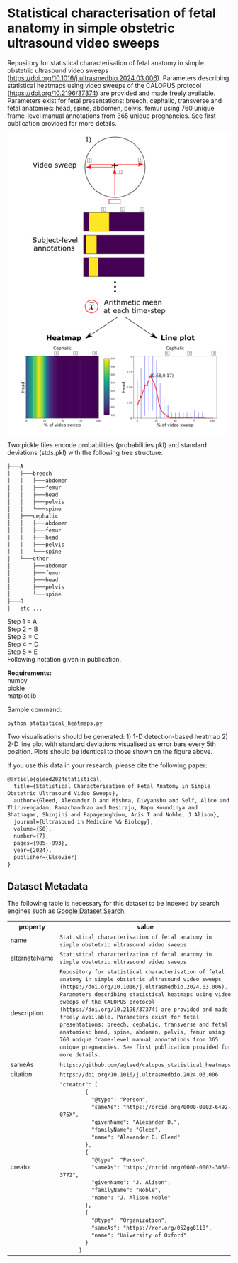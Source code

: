 # Statistical characterisation of fetal anatomy in simple obstetric ultrasound video sweeps

Repository for statistical characterisation of fetal anatomy in simple obstetric ultrasound video sweeps (https://doi.org/10.1016/j.ultrasmedbio.2024.03.006). Parameters describing statistical heatmaps using video sweeps of the CALOPUS protocol (https://doi.org/10.2196/37374) are provided and made freely available. Parameters exist for fetal presentations: breech, cephalic, transverse and fetal anatomies: head, spine, abdomen, pelvis, femur using 760 unique frame-level manual annotations from 365 unique pregnancies. See first publication provided for more details.

![Summary figure](summary.png)

Two pickle files encode probabilities (probabilities.pkl) and standard deviations (stds.pkl) with the following tree structure:

```
├───A
│   ├───breech
│   │   ├───abdomen
│   │   ├───femur
│   │   ├───head
│   │   ├───pelvis
│   │   └───spine
│   ├───cephalic
│   │   ├───abdomen
│   │   ├───femur
│   │   ├───head
│   │   ├───pelvis
│   │   └───spine
│   └───other
│       ├───abdomen
│       ├───femur
│       ├───head
│       ├───pelvis
│       └───spine
├───B
│   etc ...
```

Step 1 = A \
Step 2 = B \
Step 3 = C \
Step 4 = D \
Step 5 = E \
Following notation given in publication.

**Requirements:** \
numpy \
pickle \
matplotlib

Sample command:
```
python statistical_heatmaps.py
```
Two visualisations should be generated: 1) 1-D detection-based heatmap 2) 2-D line plot with standard deviations visualised as error bars every 5th position. Plots should be identical to those shown on the figure above.

If you use this data in your research, please cite the following paper:
```
@article{gleed2024statistical,
  title={Statistical Characterisation of Fetal Anatomy in Simple Obstetric Ultrasound Video Sweeps},
  author={Gleed, Alexander D and Mishra, Divyanshu and Self, Alice and Thiruvengadam, Ramachandran and Desiraju, Bapu Koundinya and Bhatnagar, Shinjini and Papageorghiou, Aris T and Noble, J Alison},
  journal={Ultrasound in Medicine \& Biology},
  volume={50},
  number={7},
  pages={985--993},
  year={2024},
  publisher={Elsevier}
}
```

## Dataset Metadata
The following table is necessary for this dataset to be indexed by search
engines such as <a href="https://g.co/datasetsearch">Google Dataset Search</a>.
<div itemscope itemtype="http://schema.org/Dataset">
  <table>
    <tr>
      <th>property</th>
      <th>value</th>
    </tr>
    <tr>
      <td>name</td>
      <td><code itemprop="name">Statistical characterisation of fetal anatomy in simple obstetric ultrasound video sweeps</code></td>
    </tr>
    <tr>
      <td>alternateName</td>
      <td><code itemprop="alternateName">Statistical characterization of fetal anatomy in simple obstetric ultrasound video sweeps</code></td>
    </tr>
      <tr>
      <td>description</td>
      <td><code itemprop="description">Repository for statistical characterisation of fetal anatomy in simple obstetric ultrasound video sweeps (https://doi.org/10.1016/j.ultrasmedbio.2024.03.006). Parameters describing statistical heatmaps using video sweeps of the CALOPUS protocol (https://doi.org/10.2196/37374) are provided and made freely available. Parameters exist for fetal presentations: breech, cephalic, transverse and fetal anatomies: head, spine, abdomen, pelvis, femur using 760 unique frame-level manual annotations from 365 unique pregnancies. See first publication provided for more details.</code></td>
    </tr>
    </tr>
      <tr>
      <td>sameAs</td>
      <td><code itemprop="sameAs">https://github.com/agleed/calopus_statistical_heatmaps</code></td>
    </tr>
    <tr>
      <td>citation</td>
      <td><code itemprop="citation">https://doi.org/10.1016/j.ultrasmedbio.2024.03.006</code></td>
    </tr>
    <tr>
      <td>creator</td>
      <td><code itemprop="creator">"creator": [ 
        {
          "@type": "Person",
          "sameAs": "https://orcid.org/0000-0002-6492-075X",
          "givenName": "Alexander D.",
          "familyName": "Gleed",
          "name": "Alexander D. Gleed"
        },
        {
          "@type": "Person",
          "sameAs": "https://orcid.org/0000-0002-3060-3772",
          "givenName": "J. Alison",
          "familyName": "Noble",
          "name": "J. Alison Noble"
        }, 
        {
          "@type": "Organization",
          "sameAs": "https://ror.org/052gg0110",
          "name": "University of Oxford"
        } 
      ]</code></td>
    </tr>
  </table>
</div>
